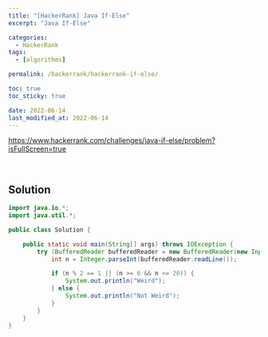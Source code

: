 ```yaml
---
title: "[HackerRank] Java If-Else"
excerpt: "Java If-Else"

categories:
  - HackerRank
tags:
  - [algorithms]

permalink: /hackerrank/hackerrank-if-else/

toc: true
toc_sticky: true

date: 2022-06-14
last_modified_at: 2022-06-14
---
```


<https://www.hackerrank.com/challenges/java-if-else/problem?isFullScreen=true>

<br>

## Solution

```java
import java.io.*;
import java.util.*;

public class Solution {

    public static void main(String[] args) throws IOException {
        try (BufferedReader bufferedReader = new BufferedReader(new InputStreamReader(System.in))) {
            int n = Integer.parseInt(bufferedReader.readLine());

            if (n % 2 == 1 || (n >= 6 && n <= 20)) {
                System.out.println("Weird");
            } else {
                System.out.println("Not Weird");
            }
        }
    }
}
```